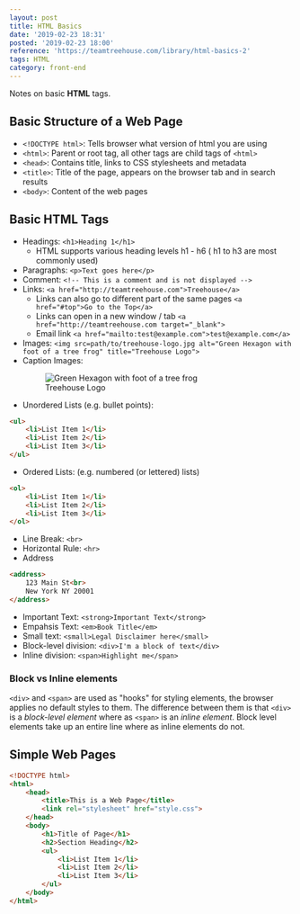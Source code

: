 ```yaml
---
layout: post
title: HTML Basics
date: '2019-02-23 18:31'
posted: '2019-02-23 18:00'
reference: 'https://teamtreehouse.com/library/html-basics-2'
tags: HTML
category: front-end
---
```


Notes on basic **HTML** tags.

## Basic Structure of a Web Page
- `<!DOCTYPE html>`: Tells browser what version of html you are using
- `<html>`: Parent or root tag, all other tags are child tags of `<html>`
- `<head>`: Contains title, links to CSS stylesheets and metadata
- `<title>`: Title of the page, appears on the browser tab and in search results
- `<body>`: Content of the web pages

## Basic HTML Tags
- Headings: `<h1>Heading 1</h1>`
    - HTML supports various heading levels h1 - h6 ( h1 to h3 are most commonly used)
- Paragraphs: `<p>Text goes here</p>`
- Comment: `<!-- This is a comment and is not displayed -->`
- Links: `<a href="http://teamtreehouse.com">Treehouse</a>`
    - Links can also go to different part of the same pages
    `<a href="#top">Go to the Top</a>`
    - Links can open in a new window / tab
    `<a href="http://teamtreehouse.com target="_blank">`
    - Email link
    `<a href="mailto:test@example.com">test@example.com</a>`
- Images: `<img src=path/to/treehouse-logo.jpg alt="Green Hexagon with foot of a tree frog" title="Treehouse Logo">`
- Caption Images:
    <figure>
        <img src=path/to/treehouse-logo.jpg alt="Green Hexagon with foot of a tree frog">
        <figcaption>Treehouse Logo</figcation>
    </figure>
- Unordered Lists (e.g. bullet points):

```html
<ul>
    <li>List Item 1</li>
    <li>List Item 2</li>
    <li>List Item 3</li>
</ul>
```

- Ordered Lists: (e.g. numbered (or lettered) lists)

```html
<ol>
    <li>List Item 1</li>
    <li>List Item 2</li>
    <li>List Item 3</li>
</ol>
```

- Line Break: `<br>`
- Horizontal Rule: `<hr>`
- Address

```html
<address>
    123 Main St<br>
    New York NY 20001
</address>
```

- Important Text: `<strong>Important Text</strong>`
- Empahsis Text: `<em>Book Title</em>`
- Small text: `<small>Legal Disclaimer here</small>`
- Block-level division: `<div>I'm a block of text</div>`
- Inline division: `<span>Highlight me</span>`

### Block vs Inline elements
`<div>` and `<span>` are used as "hooks" for styling elements, the browser applies no default styles to them. The difference between them is that `<div>` is a *block-level element* where as `<span>` is an *inline element*. Block level elements take up an entire line where as inline elements do not.

## Simple Web Pages

```html
<!DOCTYPE html>
<html>
    <head>
        <title>This is a Web Page</title>
        <link rel="stylesheet" href="style.css">
    </head>
    <body>
        <h1>Title of Page</h1>
        <h2>Section Heading</h2>
        <ul>
            <li>List Item 1</li>
            <li>List Item 2</li>
            <li>List Item 3</li>
        </ul>
    </body>
</html>
```
